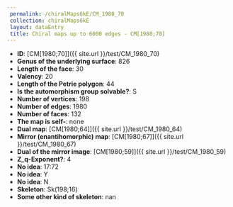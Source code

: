 ```yaml
--- 
 permalink: /chiralMaps6kE/CM_1980_70 
 collection: chiralMaps6kE
 layout: dataEntry
 title: Chiral maps up to 6000 edges - CM[1980;70]
---
```


- **ID**: [CM[1980;70]]({{ site.url }}/test/CM_1980_70)
- **Genus of the underlying surface**: 826
- **Length of the face**: 30
- **Valency**: 20
- **Length of the Petrie polygon**: 44
- **Is the automorphism group solvable?**: S
- **Number of vertices**: 198
- **Number of edges**: 1980
- **Number of faces**: 132
- **The map is self-**: none
- **Dual map**: [CM[1980;64]]({{ site.url }}/test/CM_1980_64)
- **Mirror (enantihomorphic) map**: [CM[1980;67]]({{ site.url }}/test/CM_1980_67)
- **Dual of the mirror image**: [CM[1980;59]]({{ site.url }}/test/CM_1980_59)
- **Z_q-Exponent?**: 4
- **No idea**:  17:72
- **No idea**: Y
- **No idea**: N
- **Skeleton**: Sk(198;16)
- **Some other kind of skeleton**: nan
